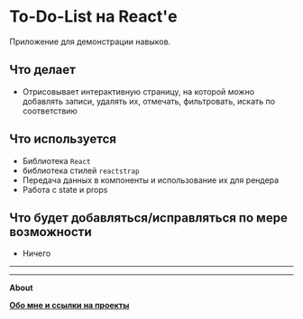 # To-Do-List на React'е

Приложение для демонстрации навыков.


## Что делает

- Отрисовывает интерактивную страницу, на которой можно добавлять записи, удалять их, отмечать, фильтровать, искать по соответствию



## Что используется
- Библиотека `React`
- библиотека стилей `reactstrap`
- Передача данных в компоненты и использование их для рендера
- Работа с state и props
## Что будет добавляться/исправляться по мере возможности
- Ничего



______________________
______________________

**About**



**[Обо мне и ссылки на проекты](https://github.com/Areave/about/blob/main/README.md)**